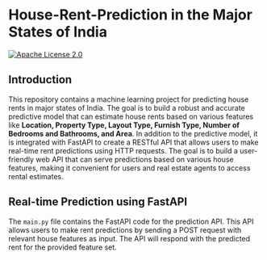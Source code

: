 # House-Rent-Prediction in the Major States of India

[![Apache License 2.0](https://img.shields.io/badge/license-Apache%202.0-blue.svg)](https://www.apache.org/licenses/LICENSE-2.0)

## Introduction

This repository contains a machine learning project for predicting house rents in major states of India. The goal is to build a robust and accurate predictive model that can estimate house rents based on various features like __Location, Property Type, Layout Type, Furnish Type, Number of Bedrooms and Bathrooms, and Area__. In addition to the predictive model, it is integrated with FastAPI to create a RESTful API that allows users to make real-time rent predictions using HTTP requests. The goal is to build a user-friendly web API that can serve predictions based on various house features, making it convenient for users and real estate agents to access rental estimates.

## Real-time Prediction using FastAPI

The `main.py` file contains the FastAPI code for the prediction API. This API allows users to make rent predictions by sending a POST request with relevant house features as input. The API will respond with the predicted rent for the provided feature set.
